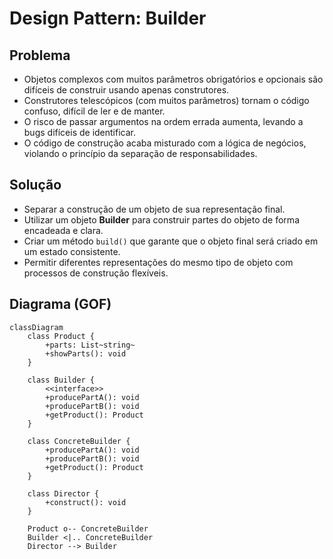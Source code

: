 # Design Pattern: Builder

## Problema

* Objetos complexos com muitos parâmetros obrigatórios e opcionais são difíceis de construir usando apenas construtores.
* Construtores telescópicos (com muitos parâmetros) tornam o código confuso, difícil de ler e de manter.
* O risco de passar argumentos na ordem errada aumenta, levando a bugs difíceis de identificar.
* O código de construção acaba misturado com a lógica de negócios, violando o princípio da separação de responsabilidades.

## Solução

* Separar a construção de um objeto de sua representação final.
* Utilizar um objeto **Builder** para construir partes do objeto de forma encadeada e clara.
* Criar um método `build()` que garante que o objeto final será criado em um estado consistente.
* Permitir diferentes representações do mesmo tipo de objeto com processos de construção flexíveis.

## Diagrama (GOF)

```mermaid
classDiagram
    class Product {
        +parts: List~string~
        +showParts(): void
    }

    class Builder {
        <<interface>>
        +producePartA(): void
        +producePartB(): void
        +getProduct(): Product
    }

    class ConcreteBuilder {
        +producePartA(): void
        +producePartB(): void
        +getProduct(): Product
    }

    class Director {
        +construct(): void
    }

    Product o-- ConcreteBuilder
    Builder <|.. ConcreteBuilder
    Director --> Builder